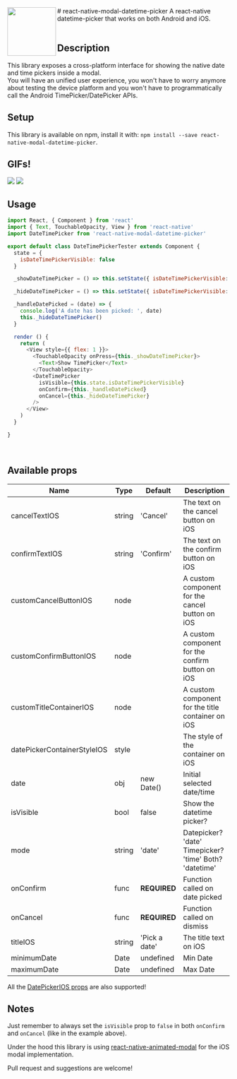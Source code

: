<img src="https://raw.githubusercontent.com/mmazzarolo/react-native-modal-datetime-picker/master/extras/logo.png" width="110" align="left">
# react-native-modal-datetime-picker
A react-native datetime-picker that works on both Android and iOS.
<br/>
<br/>

## Description
This library exposes a cross-platform interface for showing the native date and time pickers inside a modal.  
You will have an unified user experience, you won't have to worry anymore about testing the device platform and you won't have to programmatically call the Android TimePicker/DatePicker APIs.
<br/>

## Setup
This library is available on npm, install it with: `npm install --save react-native-modal-datetime-picker`.  

## GIFs!
<img src="https://raw.githubusercontent.com/mmazzarolo/react-native-modal-datetime-picker/master/extras/datetimepicker-android.gif">
<img src="https://raw.githubusercontent.com/mmazzarolo/react-native-modal-datetime-picker/master/extras/datetimepicker-ios.gif">

## Usage
```javascript
import React, { Component } from 'react'
import { Text, TouchableOpacity, View } from 'react-native'
import DateTimePicker from 'react-native-modal-datetime-picker'

export default class DateTimePickerTester extends Component {
  state = {
    isDateTimePickerVisible: false
  }

  _showDateTimePicker = () => this.setState({ isDateTimePickerVisible: true })

  _hideDateTimePicker = () => this.setState({ isDateTimePickerVisible: false })

  _handleDatePicked = (date) => {
    console.log('A date has been picked: ', date)
    this._hideDateTimePicker()
  }

  render () {
    return (
      <View style={{ flex: 1 }}>
        <TouchableOpacity onPress={this._showDateTimePicker}>
          <Text>Show TimePicker</Text>
        </TouchableOpacity>
        <DateTimePicker
          isVisible={this.state.isDateTimePickerVisible}
          onConfirm={this._handleDatePicked}
          onCancel={this._hideDateTimePicker}
        />
      </View>
    )
  }

}
```
<br/>

## Available props
| Name | Type| Default | Description |
| --- | --- | --- | --- |
| cancelTextIOS | string | 'Cancel' | The text on the cancel button on iOS |  
| confirmTextIOS | string | 'Confirm' | The text on the confirm button on iOS |
| customCancelButtonIOS | node |  | A custom component for the cancel button on iOS |
| customConfirmButtonIOS | node |  | A custom component for the confirm button on iOS |
| customTitleContainerIOS | node |  | A custom component for the title container on iOS |
| datePickerContainerStyleIOS | style |  | The style of the container on iOS |
| date | obj | new Date() | Initial selected date/time |
| isVisible | bool | false | Show the datetime picker? |
| mode | string | 'date' | Datepicker? 'date' Timepicker? 'time' Both? 'datetime' |
| onConfirm | func | **REQUIRED** | Function called on date picked |
| onCancel | func | **REQUIRED** |  Function called on dismiss |
| titleIOS | string | 'Pick a date' | The title text on iOS |
| minimumDate | Date | undefined | Min Date
| maximumDate | Date | undefined | Max Date

All the [DatePickerIOS props](https://facebook.github.io/react-native/docs/datepickerios.html) are also supported!  

## Notes
Just remember to always set the `isVisible` prop to `false` in both `onConfirm` and `onCancel` (like in the example above).

Under the hood this library is using [react-native-animated-modal](https://github.com/mmazzarolo/react-native-animated-modal) for the iOS modal implementation.  

Pull request and suggestions are welcome!
